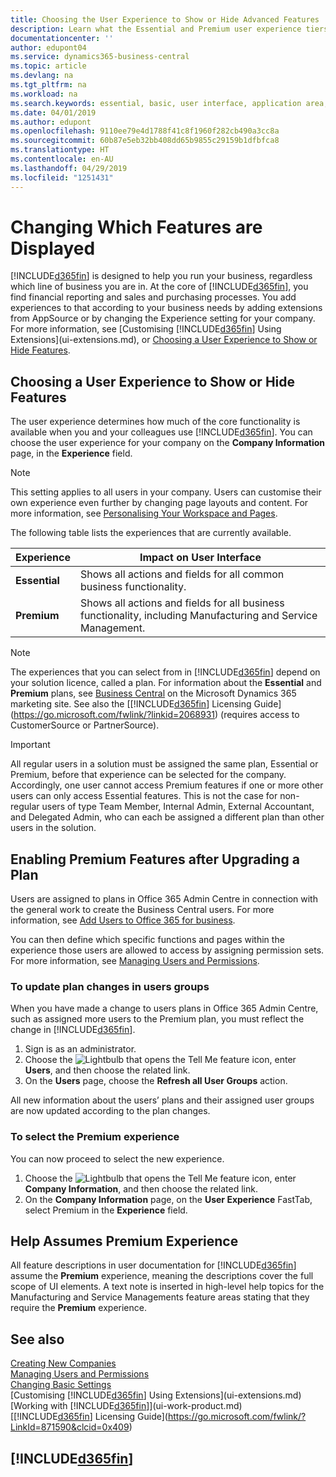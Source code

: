 ```yaml
---
title: Choosing the User Experience to Show or Hide Advanced Features | Microsoft Docs
description: Learn what the Essential and Premium user experience tiers mean for the user interface, application areas, and your company.
documentationcenter: ''
author: edupont04
ms.service: dynamics365-business-central
ms.topic: article
ms.devlang: na
ms.tgt_pltfrm: na
ms.workload: na
ms.search.keywords: essential, basic, user interface, application area, experience
ms.date: 04/01/2019
ms.author: edupont
ms.openlocfilehash: 9110ee79e4d1788f41c8f1960f282cb490a3cc8a
ms.sourcegitcommit: 60b87e5eb32bb408dd65b9855c29159b1dfbfca8
ms.translationtype: HT
ms.contentlocale: en-AU
ms.lasthandoff: 04/29/2019
ms.locfileid: "1251431"
---
```

# <a name="changing-which-features-are-displayed"></a>Changing Which Features are Displayed
[!INCLUDE[d365fin](includes/d365fin_md.md)] is designed to help you run your business, regardless which line of business you are in. At the core of [!INCLUDE[d365fin](includes/d365fin_md.md)], you find financial reporting and sales and purchasing processes. You add experiences to that according to your business needs by adding extensions from AppSource or by changing the Experience setting for your company. For more information, see [Customising [!INCLUDE[d365fin](includes/d365fin_md.md)] Using Extensions](ui-extensions.md), or [Choosing a User Experience to Show or Hide Features](ui-experiences.md#choosing-a-user-experience-to-show-or-hide-features).

## <a name="choosing-a-user-experience-to-show-or-hide-features"></a>Choosing a User Experience to Show or Hide Features
The user experience determines how much of the core functionality is available when you and your colleagues use [!INCLUDE[d365fin](includes/d365fin_md.md)]. You can choose the user experience for your company on the **Company Information** page, in the **Experience** field.

> [!NOTE]  
> This setting applies to all users in your company. Users can customise their own experience even further by changing page layouts and content. For more information, see [Personalising Your Workspace and Pages](ui-personalization-user.md).  

The following table lists the experiences that are currently available.

| Experience | Impact on User Interface |
| --- | --- |
| **Essential** |Shows all actions and fields for all common business functionality.|
| **Premium** |Shows all actions and fields for all business functionality, including Manufacturing and Service Management.|

> [!NOTE]  
> The experiences that you can select from in [!INCLUDE[d365fin](includes/d365fin_md.md)] depend on your solution licence, called a plan. For information about the **Essential** and **Premium** plans, see [Business Central](https://go.microsoft.com/fwlink/?linkid=870242) on the Microsoft Dynamics 365 marketing site. See also the [[!INCLUDE[d365fin](includes/d365fin_md.md)] Licensing Guide](https://go.microsoft.com/fwlink/?linkid=2068931) (requires access to CustomerSource or PartnerSource).

> [!IMPORTANT]  
> All regular users in a solution must be assigned the same plan, Essential or Premium, before that experience can be selected for the company. Accordingly, one user cannot access Premium features if one or more other users can only access Essential features. This is not the case for non-regular users of type Team Member, Internal Admin, External Accountant, and Delegated Admin, who can each be assigned a different plan than other users in the solution.

## <a name="enabling-premium-features-after-upgrading-a-plan"></a>Enabling Premium Features after Upgrading a Plan
Users are assigned to plans in Office 365 Admin Centre in connection with the general work to create the Business Central users. For more information, see [Add Users to Office 365 for business](https://support.office.com/en-us/article/Add-users-to-Office-365-for-business-435ccec3-09dd-4587-9ebd-2f3cad6bc2bc).

You can then define which specific functions and pages within the experience those users are allowed to access by assigning permission sets. For more information, see [Managing Users and Permissions](ui-how-users-permissions.md).

### <a name="to-update-plan-changes-in-users-groups"></a>To update plan changes in users groups
When you have made a change to users plans in Office 365 Admin Centre, such as assigned more users to the Premium plan, you must reflect the change in [!INCLUDE[d365fin](includes/d365fin_md.md)].

1. Sign is as an administrator.
2. Choose the ![Lightbulb that opens the Tell Me feature](media/ui-search/search_small.png "Tell me what you want to do") icon, enter **Users**, and then choose the related link.
3. On the **Users** page, choose the **Refresh all User Groups** action.

All new information about the users’ plans and their assigned user groups are now updated according to the plan changes.

### <a name="to-select-the-premium-experience"></a>To select the Premium experience
You can now proceed to select the new experience.
1. Choose the ![Lightbulb that opens the Tell Me feature](media/ui-search/search_small.png "Tell me what you want to do") icon, enter **Company Information**, and then choose the related link.
2. On the **Company Information** page, on the **User Experience** FastTab, select Premium  in the **Experience** field.

## <a name="help-assumes-premium-experience"></a>Help Assumes Premium Experience
All feature descriptions in user documentation for [!INCLUDE[d365fin](includes/d365fin_md.md)] assume the **Premium** experience, meaning the descriptions cover the full scope of UI elements. A text note is inserted in high-level help topics for the Manufacturing and Service Managements feature areas stating that they require the **Premium** experience.

## <a name="see-also"></a>See also 
[Creating New Companies](about-new-company.md)  
[Managing Users and Permissions](ui-how-users-permissions.md)    
[Changing Basic Settings](ui-change-basic-settings.md)  
[Customising [!INCLUDE[d365fin](includes/d365fin_md.md)] Using Extensions](ui-extensions.md)  
[Working with [!INCLUDE[d365fin](includes/d365fin_md.md)]](ui-work-product.md)  
[[!INCLUDE[d365fin](includes/d365fin_md.md)] Licensing Guide](https://go.microsoft.com/fwlink/?LinkId=871590&clcid=0x409)

## [!INCLUDE[d365fin](includes/free_trial_md.md)]  
